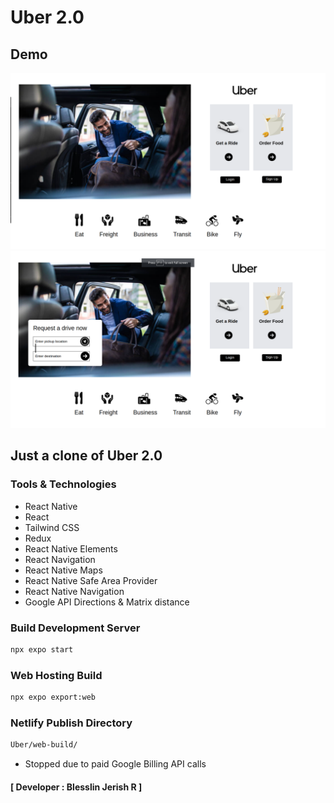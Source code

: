 # Uber 2.0

## Demo

![UberDemo](UberDemo.png)
![UberDemo](UberDemo2.png)

## Just a clone of Uber 2.0
### Tools & Technologies
- React Native
- React
- Tailwind CSS
- Redux
- React Native Elements
- React Navigation
- React Native Maps
- React Native Safe Area Provider
- React Native Navigation
- Google API Directions & Matrix distance

### Build Development Server
```sh 
npx expo start
```
### Web Hosting Build
```sh
npx expo export:web
```
### Netlify Publish Directory
```sh
Uber/web-build/
```
- Stopped due to paid Google Billing API calls
#### [ Developer : Blesslin Jerish R ]
